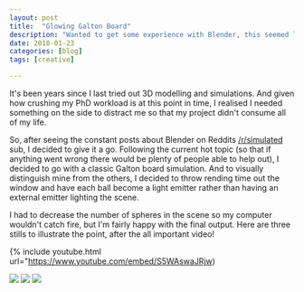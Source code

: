 ```yaml
---
layout: post
title:  "Glowing Galton Board"
description: "Wanted to get some experience with Blender, this seemed like a good way!"
date: 2018-01-23
categories: [blog]
tags: [creative]

---
```


It's been years since I last tried out 3D modelling and simulations. And given 
how crushing my PhD workload is at this point in time, I realised I needed something
on the side to distract me so that my project didn't consume all of my life. 

So, after seeing the constant posts about Blender on Reddits [/r/simulated](redd.com/r/simulated)
sub, I decided to give it a go. Following the current hot topic (so that if anything went
wrong there would be plenty of people able to help out), I decided to go with a classic
Galton board simulation. And to visually distinguish mine from the others, I decided to throw
rending time out the window and have each ball become a light emitter rather than having
an external emitter lighting the scene. 

I had to decrease the number of spheres in the scene so my computer wouldn't catch fire,
but I'm fairly happy with the final output. Here are three stills to illustrate the point, after the 
all important video!

{% include youtube.html url="https://www.youtube.com/embed/S5WAswaJRjw)

![](galton2.jpg)
![](galton1.jpg)
![](galton3.jpg)


